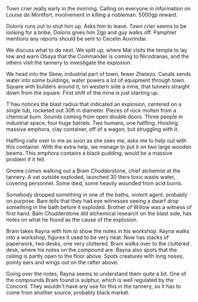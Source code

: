Town crier really early in the morning. Calling on everyone in information on Louise de Montfort, involvement in killing a nobleman. 5000gp reward.

Doloris runs out to shut him up. Asks him to leave. Town crier seems to be looking for a bribe, Doloris gives him 2gp and guy walks off. Pamphlet mentions any reports should be sent to Cecelin Auvrindar.

We discuss what to do next. We split up, where Mal visits the temple to lay low and warn Obaya that the Commander is coming to Nicodranas, and the others visit the tannery to investigate the explosion.

We head into the Skew, industrial part of town, fewer Zhelezo. Canals sends water into some buildings, water powers a lot of equipment through town. Square with builders around it, on western side a mine, that tunnels straight down from the square. First shift of the mine is just starting up.

T'hau notices the blast radius that indicated an explosion, centered on a single tub, rocketed out 30ft in diameter. Pieces of rock molten from a chemical burn. Sounds coming from open double doors. Three people in industrial space, four huge barrels. Two humans, one halfling. Hoisting massive emphora, clay container, off of a wagon, but struggling with it.

Halfling calls over to me as soon as she sees me, asks me to help out with this container. With the extra help, we manage to put it on two large wooden beams. This emphora contains a black pudding, would be a massive problem if it fell.

Gnome comes walking out a Bram Chudderstone, chief alchemist at the tannery. A vat outside exploded, launched 30 liters toxic waste water, covering personnel. Some died, some heavily wounded from acid burns.

Somebody dropped something in one of the baths, violent agent, probably on purpose. Bam tells that they had eye witnesses seeing a dwarf drop something in the bath before it exploded. Brother of Willow was a witness of first hand. Bam Chudderstone did alchemical research on the blast side, has notes on what he found as the cause of the explosion.

Bram takes Rayna with him to show the notes in his workshop. Rayna walks into a workshop, figures it used to be very neat. Now has stacks of paperwork, two desks, one very cluttered. Bram walks over to the cluttered desk, where his notes on the compound are. Rayna also spots that the ceiling is partly open to the floor above. Spots creatures with long noses, pointy ears and wings out on the rafter above.

Going over the notes, Rayna seems to understand them quite a bit. One of the compounds Bram found is sulphur, which is well regulated by the Concord. They wouldn't have any use for this in the tannery, so it has to come from another source, probably black market.

